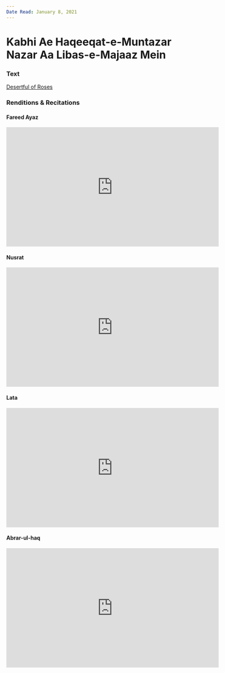 ```yaml
---
Date Read: January 8, 2021
---
```


# Kabhi Ae Haqeeqat-e-Muntazar Nazar Aa Libas-e-Majaaz Mein

### Text
[Desertful of Roses](http://www.columbia.edu/itc/mealac/pritchett/00urdu/iqbal/kabhiay.html)

### Renditions & Recitations

#### Fareed Ayaz

<iframe width="560" height="315" src="https://www.youtube.com/embed/PhWru5oRDME" title="YouTube video player" frameborder="0" allow="accelerometer; autoplay; clipboard-write; encrypted-media; gyroscope; picture-in-picture" allowfullscreen></iframe>

#### Nusrat

<iframe width="560" height="315" src="https://www.youtube.com/embed/cGf_j_vgXdw" title="YouTube video player" frameborder="0" allow="accelerometer; autoplay; clipboard-write; encrypted-media; gyroscope; picture-in-picture" allowfullscreen></iframe>

#### Lata

<iframe width="560" height="315" src="https://www.youtube.com/embed/iyNoPM6WFAg" title="YouTube video player" frameborder="0" allow="accelerometer; autoplay; clipboard-write; encrypted-media; gyroscope; picture-in-picture" allowfullscreen></iframe>

#### Abrar-ul-haq

<iframe width="560" height="315" src="https://www.youtube.com/embed/_lUYjpOn7wI" title="YouTube video player" frameborder="0" allow="accelerometer; autoplay; clipboard-write; encrypted-media; gyroscope; picture-in-picture" allowfullscreen></iframe>

